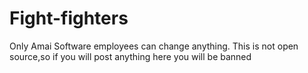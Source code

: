 Fight-fighters
==============
Only Amai Software employees can change anything. This is not open source,so if you will post anything here you will be banned
